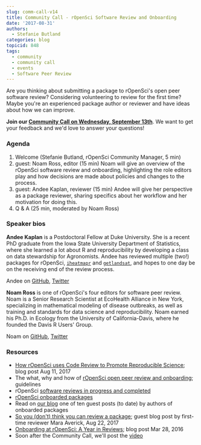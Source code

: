 ```yaml
---
slug: comm-call-v14
title: Community Call - rOpenSci Software Review and Onboarding
date: '2017-08-31'
authors:
  - Stefanie Butland
categories: blog
topicid: 848
tags:
  - community
  - community call
  - events
  - Software Peer Review
---
```


Are you thinking about submitting a package to rOpenSci's open peer software review? Considering volunteering to review for the first time? Maybe you're an experienced package author or reviewer and have ideas about how we can improve.

**Join our [Community Call on Wednesday, September 13th](https://github.com/ropensci/commcalls/issues/15)**. We want to get your feedback and we'd love to answer your questions!

### Agenda

1. Welcome (Stefanie Butland, rOpenSci Community Manager, 5 min)
2. guest: Noam Ross, editor (15 min)
Noam will give an overview of the rOpenSci software review and onboarding, highlighting the role editors play and how decisions are made about policies and changes to the process.
3. guest: Andee Kaplan, reviewer (15 min)
Andee will give her perspective as a package reviewer, sharing specifics about her workflow and her motivation for doing this.
4. Q & A (25 min, moderated by Noam Ross)

### Speaker bios

**Andee Kaplan** is a Postdoctoral Fellow at Duke University. She is a recent PhD graduate from the Iowa State University Department of Statistics, where she learned a lot about R and reproducibility by developing a class on data stewardship for Agronomists. Andee has reviewed multiple (two!) packages for rOpenSci, [`iheatmapr`](https://github.com/ropensci/software-review/issues/107) and [`getlandsat`](https://github.com/ropensci/software-review/issues/58), and hopes to one day be on the receiving end of the review process.

Andee on [GitHub](https://github.com/andeek), [Twitter](https://twitter.com/andeekaplan)

**Noam Ross** is one of rOpenSci's four editors for software peer review. Noam is a Senior Research Scientist at EcoHealth Alliance in New York, specializing in mathematical modeling of disease outbreaks, as well as training and standards for data science and reproducibility. Noam earned his Ph.D. in Ecology from the University of California-Davis, where he founded the Davis R Users' Group.

Noam on [GitHub](https://github.com/noamross), [Twitter](https://twitter.com/noamross)


### Resources

- [How rOpenSci uses Code Review to Promote Reproducible Science](https://www.numfocus.org/blog/how-ropensci-uses-code-review-to-promote-reproducible-science/); blog post Aug 11, 2017
- The what, why and how of [rOpenSci open peer review and onboarding](https://ropensci.org/software-review/); guidelines
- rOpenSci [software reviews in progress and completed](https://github.com/ropensci/software-review/issues)
- [rOpenSci onboarded packages](https://ropensci.org/packages/)
- Read on [our blog](https://ropensci.org/blog/) one of ten guest posts (to date) by authors of onboarded packages
- [So you (don't) think you can review a package](https://ropensci.org/blog/blog/2017/08/22/first-package-review); guest blog post by first-time reviewer Mara Averick, Aug 22, 2017
- [Onboarding at rOpenSci: A Year in Reviews](https://ropensci.org/blog/blog/2016/03/28/software-review); blog post Mar 28, 2016
- Soon after the Community Call, we'll post the [video](https://vimeo.com/ropensci/videos)
